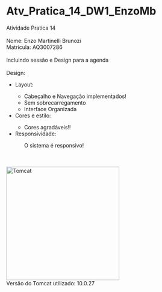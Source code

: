 # Atv_Pratica_14_DW1_EnzoMb
Atividade Pratica 14
<br>
<br>
Nome: Enzo Martinelli Brunozi
<br>
Matricula: AQ3007286
<br>
<br>
Incluindo sessão e Design para a agenda
<br>
<br>
Design:<br>
<ul>
  <li>Layout:</li>
	<ul>
	<li>Cabeçalho e Navegação implementados!</li>
	<li>Sem sobrecarregamento</li>
	<li>Interface Organizada</li>	
	</ul>

  <li>Cores e estilo:</li>
	<ul>
	<li>Cores agradáveis!!</li>
	</ul>

  <li>Responsividade:</li>
	<ul>
	O sistema é responsivo!
	</ul>
</ul>
<br>
<br>
<img src="https://upload.wikimedia.org/wikipedia/commons/thumb/f/fe/Apache_Tomcat_logo.svg/1200px-Apache_Tomcat_logo.svg.png" alt="Tomcat" width="300px">
<br>
Versão do Tomcat utilizado: 10.0.27
